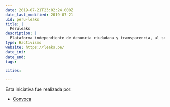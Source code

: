 ```yaml
---
date: 2019-07-21T23:02:24.000Z
date_last_modified: 2019-07-21
uid: peru-leaks
title: |
  Peruleaks
description: |
  Plataforma independiente de denuncia ciudadana y transparencia, al servicio de la sociedad peruana para revelar información de interés público.
type: Hactivismo
website: https://leaks.pe/
date_ini: 
date_end: 
tags:

cities: 

---
```


Esta iniciativa fue realizada por:

- [Convoca](/organizaciones/convoca)
